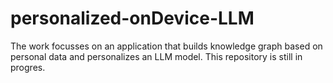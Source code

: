 # personalized-onDevice-LLM
The work focusses on an application that builds knowledge graph based on personal data and personalizes an LLM model. This repository is still in progres.
